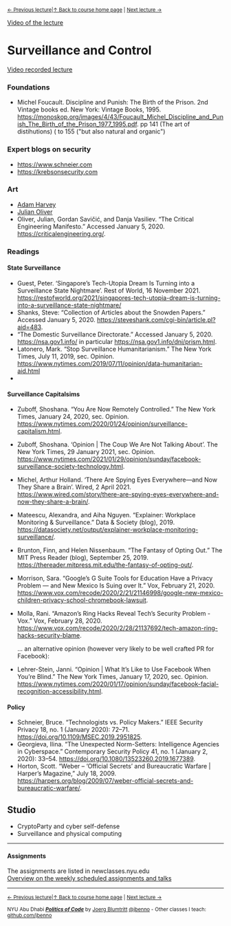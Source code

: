 <sup>[&larr; Previous lecture](/files/04.md)|[&uarr; Back to course home page](/README.md) | [Next lecture &rarr;](/files/06.md)</sup>  

[Video of the lecture](https://youtu.be/blcTgSw7tP8)

# Surveillance and Control
[Video recorded lecture](https://stream.nyu.edu/media/Politics%20of%20Code%2005a/1_1ipai54k)

### Foundations
- Michel Foucault. Discipline and Punish: The Birth of the Prison. 2nd Vintage books ed. New York: Vintage Books, 1995. https://monoskop.org/images/4/43/Foucault_Michel_Discipline_and_Punish_The_Birth_of_the_Prison_1977_1995.pdf. pp 141 (The art of distihutions) ( to 155 ("but also natural and organic")


### Expert blogs on security
- https://www.schneier.com
- https://krebsonsecurity.com

### Art
- [Adam Harvey](https://ahprojects.com/)
- [Julian Oliver](https://julianoliver.com/)
- Oliver, Julian, Gordan Savičić, and Danja Vasiliev. “The Critical Engineering Manifesto.” Accessed January 5, 2020. https://criticalengineering.org/.

### Readings
#### State Surveillance
- Guest, Peter. ‘Singapore’s Tech-Utopia Dream Is Turning into a Surveillance State Nightmare’. Rest of World, 16 November 2021. https://restofworld.org/2021/singapores-tech-utopia-dream-is-turning-into-a-surveillance-state-nightmare/
- Shanks, Steve: “Collection of Articles about the Snowden Papers.” Accessed January 5, 2020. https://steveshank.com/cgi-bin/article.pl?aid=483.
- “The Domestic Surveillance Directorate.” Accessed January 5, 2020. https://nsa.gov1.info/ in particular https://nsa.gov1.info/dni/prism.html.
- Latonero, Mark. “Stop Surveillance Humanitarianism.” The New York Times, July 11, 2019, sec. Opinion. https://www.nytimes.com/2019/07/11/opinion/data-humanitarian-aid.html
- 
#### Surveillance Capitalsims
- Zuboff, Shoshana. “You Are Now Remotely Controlled.” The New York Times, January 24, 2020, sec. Opinion. https://www.nytimes.com/2020/01/24/opinion/surveillance-capitalism.html.
- Zuboff, Shoshana. ‘Opinion | The Coup We Are Not Talking About’. The New York Times, 29 January 2021, sec. Opinion. https://www.nytimes.com/2021/01/29/opinion/sunday/facebook-surveillance-society-technology.html.
- Michel, Arthur Holland. ‘There Are Spying Eyes Everywhere—and Now They Share a Brain’. Wired, 2 April 2021. https://www.wired.com/story/there-are-spying-eyes-everywhere-and-now-they-share-a-brain/.
- Mateescu, Alexandra, and Aiha Nguyen. “Explainer: Workplace Monitoring & Surveillance.” Data & Society (blog), 2019. https://datasociety.net/output/explainer-workplace-monitoring-surveillance/.  
- Brunton, Finn, and Helen Nissenbaum. “The Fantasy of Opting Out.” The MIT Press Reader (blog), September 25, 2019. https://thereader.mitpress.mit.edu/the-fantasy-of-opting-out/.  
- Morrison, Sara. “Google’s G Suite Tools for Education Have a Privacy Problem — and New Mexico Is Suing over It.” Vox, February 21, 2020. https://www.vox.com/recode/2020/2/21/21146998/google-new-mexico-children-privacy-school-chromebook-lawsuit.  
- Molla, Rani. “Amazon’s Ring Hacks Reveal Tech’s Security Problem - Vox.” Vox, February 28, 2020. https://www.vox.com/recode/2020/2/28/21137692/tech-amazon-ring-hacks-security-blame.  

  ... an alternative opinion (however very likely to be well crafted PR for Facebook):  
- Lehrer-Stein, Janni. “Opinion | What It’s Like to Use Facebook When You’re Blind.” The New York Times, January 17, 2020, sec. Opinion. https://www.nytimes.com/2020/01/17/opinion/sunday/facebook-facial-recognition-accessibility.html.

#### Policy
- Schneier, Bruce. “Technologists vs. Policy Makers.” IEEE Security Privacy 18, no. 1 (January 2020): 72–71. https://doi.org/10.1109/MSEC.2019.2951825.  
- Georgieva, Ilina. “The Unexpected Norm-Setters: Intelligence Agencies in Cyberspace.” Contemporary Security Policy 41, no. 1 (January 2, 2020): 33–54. https://doi.org/10.1080/13523260.2019.1677389.  
- Horton, Scott. “Weber – ‘Official Secrets’ and Bureaucratic Warfare | Harper’s Magazine,” July 18, 2009. https://harpers.org/blog/2009/07/weber-official-secrets-and-bureaucratic-warfare/.  

## Studio
- CryptoParty and cyber self-defense
- Surveillance and physical computing

***

#### Assignments
The assignments are listed in newclasses.nyu.edu  
[Overview on the weekly scheduled assignments and talks](https://docs.google.com/spreadsheets/d/10sTVIMTuhJcucApQ2_A34UC9M1YQ270t3X0l6DZnmDw/edit?usp=sharing)


***
<sup>[&larr; Previous lecture](/files/04.md)|[&uarr; Back to course home page](/README.md) | [Next lecture &rarr;](/files/06.md)</sup>  
  
<sup>NYU Abu Dhabi ***[Politics of Code](/README.md)*** by [Joerg Blumtritt](https://jbenno.net) [@jbenno](https://twitter.com/jbenno) - Other classes I teach: [github.com/jbenno](https://github.com/jbenno/teaching/blob/master/README.md)</sup>

